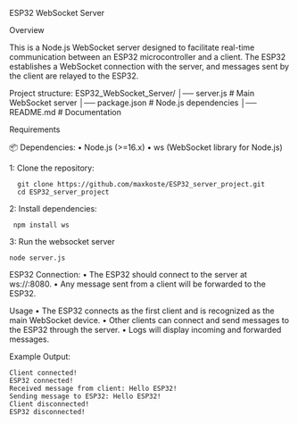 ESP32 WebSocket Server

Overview

This is a Node.js WebSocket server designed to facilitate real-time communication between an ESP32 microcontroller and a client. The ESP32 establishes a WebSocket connection with the server, and messages sent by the client are relayed to the ESP32.

Project structure: 
ESP32_WebSocket_Server/
│── server.js             # Main WebSocket server
│── package.json          # Node.js dependencies
│── README.md             # Documentation

Requirements

📦 Dependencies:
	•	Node.js (>=16.x)
	•	ws (WebSocket library for Node.js)

	
1: Clone the repository:
```
  git clone https://github.com/maxkoste/ESP32_server_project.git
  cd ESP32_server_project
```
2: Install dependencies:
```	
 npm install ws
``` 
3: Run the websocket server

 	node server.js


 ESP32 Connection:
  	•	The ESP32 should connect to the server at ws://<server-ip>:8080.
	•	Any message sent from a client will be forwarded to the ESP32.

 Usage
	•	The ESP32 connects as the first client and is recognized as the main WebSocket device.
	•	Other clients can connect and send messages to the ESP32 through the server.
	•	Logs will display incoming and forwarded messages.

Example Output:
```
Client connected!
ESP32 connected!
Received message from client: Hello ESP32!
Sending message to ESP32: Hello ESP32!
Client disconnected!
ESP32 disconnected!
